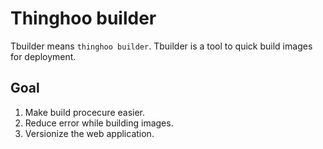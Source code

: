 # Thinghoo builder

Tbuilder means `thinghoo builder`.
Tbuilder is a tool to quick build images for deployment.

## Goal

1. Make build procecure easier.
2. Reduce error while building images.
3. Versionize the web application.
